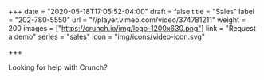 +++
date = "2020-05-18T17:05:52-04:00"
draft = false
title = "Sales"
label = "202-780-5550"
url = "//player.vimeo.com/video/374781211"
weight = 200
images = ["https://crunch.io/img/logo-1200x630.png"]
link = "Request a demo"
series = "sales"
icon = "img/icons/video-icon.svg"

+++

Looking for help with Crunch?
